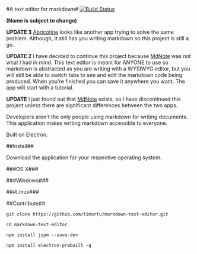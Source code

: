 #A text editor for markdown#
[![Build Status](https://travis-ci.org/timurtu/markdown-text-editor.svg?branch=master)](https://travis-ci.org/timurtu/markdown-text-editor)

**(Name is subject to change)**

**UPDATE 3** [Abricotine](http://abricotine.brrd.fr/) looks like another app trying to solve the same problem. Although, it still has you writing markdown so this project is still a go.

**UPDATE 2** I have decided to continue this project because [MdNote](http://md-note.com/) was not what I had in mind. This text editor is meant for ANYONE to use so markdown is abstracted as you are writing with a WYSIWYG editor, but you will still be able to switch tabs to see and edit the markdown code being produced. When you're finished you can save it anywhere you want. The app will start with a tutorial.

**UPDATE** I just found out that [MdNote](http://md-note.com/) exists, so I have discontinued this project unless there are significant differences between the two apps.

Developers aren't the only people using markdown for writing documents. This application makes writing markdown accessible to everyone.

Built on Electron.

##Install##

Download the application for your respective operating system.

###OS X###

###Windows###

###Linux###


##Contribute##

```
git clone https://github.com/timurtu/markdown-text-editor.git

cd markdown-text-editor

npm install jspm --save-dev

npm install electron-prebuilt -g
```

